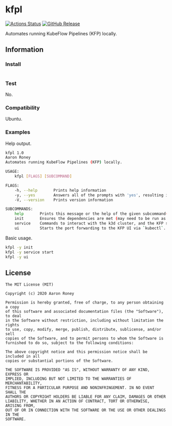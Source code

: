 # kfpl

[![Actions Status](https://github.com/twitchax/kfpl/workflows/build/badge.svg)](https://github.com/twitchax/kfpl/actions)
[![GitHub Release](https://img.shields.io/github/release/twitchax/kfpl.svg)](https://github.com/twitchax/kfpl/releases)

Automates running KubeFlow Pipelines (KFP) locally.

## Information

### Install

```bash

```

### Test

No.

### Compatibility

Ubuntu.

### Examples

Help output.

```bash
kfpl 1.0
Aaron Roney
Automates running KubeFlow Pipelines (KFP) locally.

USAGE:
    kfpl [FLAGS] [SUBCOMMAND]

FLAGS:
    -h, --help       Prints help information
    -y, --yes        Answers all of the prompts with 'yes', resulting in a no-touch execution.
    -V, --version    Prints version information

SUBCOMMANDS:
    help       Prints this message or the help of the given subcommand(s)
    init       Ensures the dependencies are met (may need to be run as sudo).
    service    Commands to interact with the k3d cluster, and the KFP service.
    ui         Starts the port forwarding to the KFP UI via `kubectl`.
```

Basic usage.

```bash
kfpl -y init
kfpl -y service start
kfpl -y ui
```

## License

```
The MIT License (MIT)

Copyright (c) 2020 Aaron Roney

Permission is hereby granted, free of charge, to any person obtaining a copy
of this software and associated documentation files (the "Software"), to deal
in the Software without restriction, including without limitation the rights
to use, copy, modify, merge, publish, distribute, sublicense, and/or sell
copies of the Software, and to permit persons to whom the Software is
furnished to do so, subject to the following conditions:

The above copyright notice and this permission notice shall be included in all
copies or substantial portions of the Software.

THE SOFTWARE IS PROVIDED "AS IS", WITHOUT WARRANTY OF ANY KIND, EXPRESS OR
IMPLIED, INCLUDING BUT NOT LIMITED TO THE WARRANTIES OF MERCHANTABILITY,
FITNESS FOR A PARTICULAR PURPOSE AND NONINFRINGEMENT. IN NO EVENT SHALL THE
AUTHORS OR COPYRIGHT HOLDERS BE LIABLE FOR ANY CLAIM, DAMAGES OR OTHER
LIABILITY, WHETHER IN AN ACTION OF CONTRACT, TORT OR OTHERWISE, ARISING FROM,
OUT OF OR IN CONNECTION WITH THE SOFTWARE OR THE USE OR OTHER DEALINGS IN THE
SOFTWARE.
```
